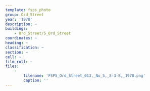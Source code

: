 ```yaml
---
template: fsps_photo
group: Ord_Street
year: '1978'
description: ~
buildings:
    - Ord_Street/5_Ord_Street
coordinates: ~
heading: ~
classification: ~
section: ~
cell: ~
film_roll: ~
files:
    -
        filename: 'FSPS_Ord_Street_013,_No_5,_8-3-B,_1978.png'
        caption: ''
---
```

